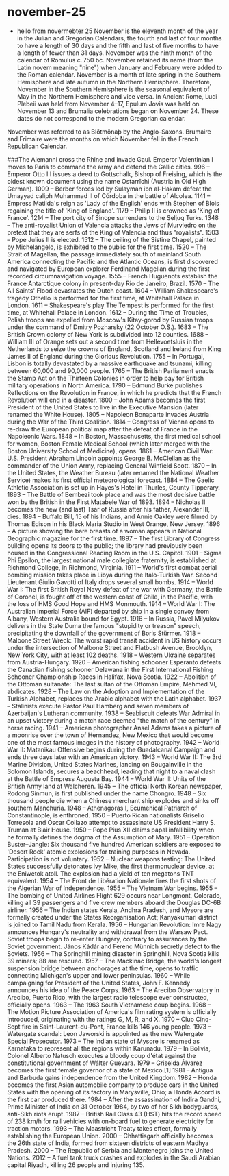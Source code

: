 # november-25

- hello from novermebter 25
November is the eleventh month of the year in the Julian and Gregorian Calendars, the fourth and last of four months to have a length of 30 days and the fifth and last of five months to have a length of fewer than 31 days. November was the ninth month of the calendar of Romulus c. 750 bc. November retained its name (from the Latin novem meaning "nine") when January and February were added to the Roman calendar. November is a month of late spring in the Southern Hemisphere and late autumn in the Northern Hemisphere. Therefore, November in the Southern Hemisphere is the seasonal equivalent of May in the Northern Hemisphere and vice versa. In Ancient Rome, Ludi Plebeii was held from November 4–17, Epulum Jovis was held on November 13 and Brumalia celebrations began on November 24. These dates do not correspond to the modern Gregorian calendar.

November was referred to as Blōtmōnaþ by the Anglo-Saxons. Brumaire and Frimaire were the months on which November fell in the French Republican Calendar.

###The Alemanni cross the Rhine and invade Gaul. Emperor Valentinian I moves to Paris to command the army and defend the Gallic cities.
996 – Emperor Otto III issues a deed to Gottschalk, Bishop of Freising, which is the oldest known document using the name Ostarrîchi (Austria in Old High German).
1009 – Berber forces led by Sulayman ibn al-Hakam defeat the Umayyad caliph Muhammad II of Córdoba in the battle of Alcolea.
1141 – Empress Matilda's reign as 'Lady of the English' ends with Stephen of Blois regaining the title of 'King of England'.
1179 – Philip II is crowned as 'King of France'.
1214 – The port city of Sinope surrenders to the Seljuq Turks.
1348 – The anti-royalist Union of Valencia attacks the Jews of Murviedro on the pretext that they are serfs of the King of Valencia and thus "royalists".
1503 – Pope Julius II is elected.
1512 – The ceiling of the Sistine Chapel, painted by Michelangelo, is exhibited to the public for the first time.
1520 – The Strait of Magellan, the passage immediately south of mainland South America connecting the Pacific and the Atlantic Oceans, is first discovered and navigated by European explorer Ferdinand Magellan during the first recorded circumnavigation voyage.
1555 – French Huguenots establish the France Antarctique colony in present-day Rio de Janeiro, Brazil.
1570 – The All Saints' Flood devastates the Dutch coast.
1604 – William Shakespeare's tragedy Othello is performed for the first time, at Whitehall Palace in London.
1611 – Shakespeare's play The Tempest is performed for the first time, at Whitehall Palace in London.
1612 – During the Time of Troubles, Polish troops are expelled from Moscow's Kitay-gorod by Russian troops under the command of Dmitry Pozharsky (22 October O.S.).
1683 – The British Crown colony of New York is subdivided into 12 counties.
1688 – William III of Orange sets out a second time from Hellevoetsluis in the Netherlands to seize the crowns of England, Scotland and Ireland from King James II of England during the Glorious Revolution.
1755 – In Portugal, Lisbon is totally devastated by a massive earthquake and tsunami, killing between 60,000 and 90,000 people.
1765 – The British Parliament enacts the Stamp Act on the Thirteen Colonies in order to help pay for British military operations in North America.
1790 – Edmund Burke publishes Reflections on the Revolution in France, in which he predicts that the French Revolution will end in a disaster.
1800 – John Adams becomes the first President of the United States to live in the Executive Mansion (later renamed the White House).
1805 – Napoleon Bonaparte invades Austria during the War of the Third Coalition.
1814 – Congress of Vienna opens to re-draw the European political map after the defeat of France in the Napoleonic Wars.
1848 – In Boston, Massachusetts, the first medical school for women, Boston Female Medical School (which later merged with the Boston University School of Medicine), opens.
1861 – American Civil War: U.S. President Abraham Lincoln appoints George B. McClellan as the commander of the Union Army, replacing General Winfield Scott.
1870 – In the United States, the Weather Bureau (later renamed the National Weather Service) makes its first official meteorological forecast.
1884 – The Gaelic Athletic Association is set up in Hayes's Hotel in Thurles, County Tipperary.
1893 – The Battle of Bembezi took place and was the most decisive battle won by the British in the First Matabele War of 1893.
1894 – Nicholas II becomes the new (and last) Tsar of Russia after his father, Alexander III, dies.
1894 – Buffalo Bill, 15 of his Indians, and Annie Oakley were filmed by Thomas Edison in his Black Maria Studio in West Orange, New Jersey.
1896 – A picture showing the bare breasts of a woman appears in National Geographic magazine for the first time.
1897 – The first Library of Congress building opens its doors to the public; the library had previously been housed in the Congressional Reading Room in the U.S. Capitol.
1901 – Sigma Phi Epsilon, the largest national male collegiate fraternity, is established at Richmond College, in Richmond, Virginia.
1911 – World's first combat aerial bombing mission takes place in Libya during the Italo-Turkish War. Second Lieutenant Giulio Gavotti of Italy drops several small bombs.
1914 – World War I: The first British Royal Navy defeat of the war with Germany, the Battle of Coronel, is fought off of the western coast of Chile, in the Pacific, with the loss of HMS Good Hope and HMS Monmouth.
1914 – World War I: The Australian Imperial Force (AIF) departed by ship in a single convoy from Albany, Western Australia bound for Egypt.
1916 – In Russia, Pavel Milyukov delivers in the State Duma the famous "stupidity or treason" speech, precipitating the downfall of the government of Boris Stürmer.
1918 – Malbone Street Wreck: The worst rapid transit accident in US history occurs under the intersection of Malbone Street and Flatbush Avenue, Brooklyn, New York City, with at least 102 deaths.
1918 – Western Ukraine separates from Austria-Hungary.
1920 – American fishing schooner Esperanto defeats the Canadian fishing schooner Delawana in the First International Fishing Schooner Championship Races in Halifax, Nova Scotia.
1922 – Abolition of the Ottoman sultanate: The last sultan of the Ottoman Empire, Mehmed VI, abdicates.
1928 – The Law on the Adoption and Implementation of the Turkish Alphabet, replaces the Arabic alphabet with the Latin alphabet.
1937 – Stalinists execute Pastor Paul Hamberg and seven members of Azerbaijan's Lutheran community.
1938 – Seabiscuit defeats War Admiral in an upset victory during a match race deemed "the match of the century" in horse racing.
1941 – American photographer Ansel Adams takes a picture of a moonrise over the town of Hernandez, New Mexico that would become one of the most famous images in the history of photography.
1942 – World War II: Matanikau Offensive begins during the Guadalcanal Campaign and ends three days later with an American victory.
1943 – World War II: The 3rd Marine Division, United States Marines, landing on Bougainville in the Solomon Islands, secures a beachhead, leading that night to a naval clash at the Battle of Empress Augusta Bay.
1944 – World War II: Units of the British Army land at Walcheren.
1945 – The official North Korean newspaper, Rodong Sinmun, is first published under the name Chongro.
1948 – Six thousand people die when a Chinese merchant ship explodes and sinks off southern Manchuria.
1948 – Athenagoras I, Ecumenical Patriarch of Constantinople, is enthroned.
1950 – Puerto Rican nationalists Griselio Torresola and Oscar Collazo attempt to assassinate US President Harry S. Truman at Blair House.
1950 – Pope Pius XII claims papal infallibility when he formally defines the dogma of the Assumption of Mary.
1951 – Operation Buster–Jangle: Six thousand five hundred American soldiers are exposed to 'Desert Rock' atomic explosions for training purposes in Nevada. Participation is not voluntary.
1952 – Nuclear weapons testing: The United States successfully detonates Ivy Mike, the first thermonuclear device, at the Eniwetok atoll. The explosion had a yield of ten megatons TNT equivalent.
1954 – The Front de Libération Nationale fires the first shots of the Algerian War of Independence.
1955 – The Vietnam War begins.
1955 – The bombing of United Airlines Flight 629 occurs near Longmont, Colorado, killing all 39 passengers and five crew members aboard the Douglas DC-6B airliner.
1956 – The Indian states Kerala, Andhra Pradesh, and Mysore are formally created under the States Reorganisation Act; Kanyakumari district is joined to Tamil Nadu from Kerala.
1956 – Hungarian Revolution: Imre Nagy announces Hungary's neutrality and withdrawal from the Warsaw Pact. Soviet troops begin to re-enter Hungary, contrary to assurances by the Soviet government. János Kádár and Ferenc Münnich secretly defect to the Soviets.
1956 – The Springhill mining disaster in Springhill, Nova Scotia kills 39 miners; 88 are rescued.
1957 – The Mackinac Bridge, the world's longest suspension bridge between anchorages at the time, opens to traffic connecting Michigan's upper and lower peninsulas.
1960 – While campaigning for President of the United States, John F. Kennedy announces his idea of the Peace Corps.
1963 – The Arecibo Observatory in Arecibo, Puerto Rico, with the largest radio telescope ever constructed, officially opens.
1963 – The 1963 South Vietnamese coup begins.
1968 – The Motion Picture Association of America's film rating system is officially introduced, originating with the ratings G, M, R, and X.
1970 – Club Cinq-Sept fire in Saint-Laurent-du-Pont, France kills 146 young people.
1973 – Watergate scandal: Leon Jaworski is appointed as the new Watergate Special Prosecutor.
1973 – The Indian state of Mysore is renamed as Karnataka to represent all the regions within Karunadu.
1979 – In Bolivia, Colonel Alberto Natusch executes a bloody coup d'état against the constitutional government of Wálter Guevara.
1979 – Griselda Álvarez becomes the first female governor of a state of Mexico.[1]
1981 – Antigua and Barbuda gains independence from the United Kingdom.
1982 – Honda becomes the first Asian automobile company to produce cars in the United States with the opening of its factory in Marysville, Ohio; a Honda Accord is the first car produced there.
1984 – After the assassination of Indira Gandhi, Prime Minister of India on 31 October 1984, by two of her Sikh bodyguards, anti-Sikh riots erupt.
1987 – British Rail Class 43 (HST) hits the record speed of 238 km/h for rail vehicles with on-board fuel to generate electricity for traction motors.
1993 – The Maastricht Treaty takes effect, formally establishing the European Union.
2000 – Chhattisgarh officially becomes the 26th state of India, formed from sixteen districts of eastern Madhya Pradesh.
2000 – The Republic of Serbia and Montenegro joins the United Nations.
2012 – A fuel tank truck crashes and explodes in the Saudi Arabian capital Riyadh, killing 26 people and injuring 135.
